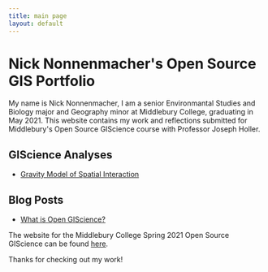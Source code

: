 ```yaml
---
title: main page
layout: default
---
```


# Nick Nonnenmacher's Open Source GIS Portfolio
My name is Nick Nonnenmacher, I am a senior Environmantal Studies and Biology major and Geography minor at Middlebury College, graduating in May 2021. This website contains my work and reflections submitted for Middlebury's Open Source GIScience course with Professor Joseph Holler. 

## GIScience Analyses

- [Gravity Model of Spatial Interaction](gravity/gravity.md)

## Blog Posts

- [What is Open GIScience?](blogs/opensource.md)

The website for the Middlebury College Spring 2021 Open Source GIScience can be found [here](https://gis4dev.github.io).

Thanks for checking out my work!
